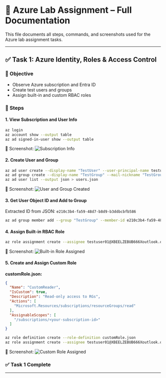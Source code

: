 # 📘 Azure Lab Assignment – Full Documentation

This file documents all steps, commands, and screenshots used for the Azure lab assignment tasks.

---

## ✅ Task 1: Azure Identity, Roles & Access Control

### 🔹 Objective

* Observe Azure subscription and Entra ID
* Create test users and groups
* Assign built-in and custom RBAC roles

### 🔧 Steps

#### 1. View Subscription and User Info

```bash
az login
az account show --output table
az ad signed-in-user show --output table
```

📸 Screenshot: ![Subscription Info](screenshots/subscription_info.png)

#### 2. Create User and Group

```bash
az ad user create --display-name "TestUser" --user-principal-name testuser01@XBEELZEBUB666Xoutlook.onmicrosoft.com --password "P@ssw0rd123!"
az ad group create --display-name "TestGroup" --mail-nickname "TestGroup"
az ad user list --output json > users.json
```

📸 Screenshot: ![User and Group Created](screenshots/user_group_created.png)

#### 3. Get User Object ID and Add to Group

Extracted ID from JSON: `e210c3b4-fa59-48d7-b8d9-b3ddbcbfb586`

```bash
az ad group member add --group "TestGroup" --member-id e210c3b4-fa59-48d7-b8d9-b3ddbcbfb586
```

#### 4. Assign Built-in RBAC Role

```bash
az role assignment create --assignee testuser01@XBEELZEBUB666Xoutlook.onmicrosoft.com --role Reader --scope /subscriptions/<your-subscription-id>
```

📸 Screenshot: ![Built-in Role Assigned](screenshots/reader_role_assigned.png)

#### 5. Create and Assign Custom Role

**customRole.json:**

```json
{
  "Name": "CustomReader",
  "IsCustom": true,
  "Description": "Read-only access to RGs",
  "Actions": [
    "Microsoft.Resources/subscriptions/resourceGroups/read"
  ],
  "AssignableScopes": [
    "/subscriptions/<your-subscription-id>"
  ]
}
```

```bash
az role definition create --role-definition customRole.json
az role assignment create --assignee testuser01@XBEELZEBUB666Xoutlook.onmicrosoft.com --role "CustomReader" --scope /subscriptions/<your-subscription-id>
```

📸 Screenshot: ![Custom Role Assigned](screenshots/custom_role_assigned.png)

### ✅ Task 1 Complete

---




